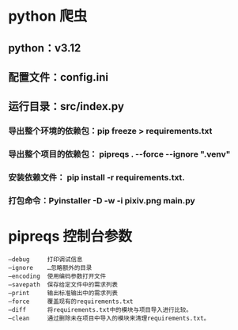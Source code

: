 # **python 爬虫**

## python：v3.12

## 配置文件：config.ini

## 运行目录：src/index.py

### 导出整个环境的依赖包：pip freeze > requirements.txt

### 导出整个项目的依赖包： pipreqs . --force --ignore ".venv"

### 安装依赖文件： pip install -r requirements.txt.

### 打包命令：Pyinstaller -D -w -i pixiv.png main.py


# pipreqs 控制台参数
    –debug     打印调试信息
    –ignore    …忽略额外的目录
    –encoding  使用编码参数打开文件
    –savepath  保存给定文件中的需求列表
    –print     输出标准输出中的需求列表
    –force     覆盖现有的requirements.txt
    –diff      将requirements.txt中的模块与项目导入进行比较。
    –clean     通过删除未在项目中导入的模块来清理requirements.txt。
